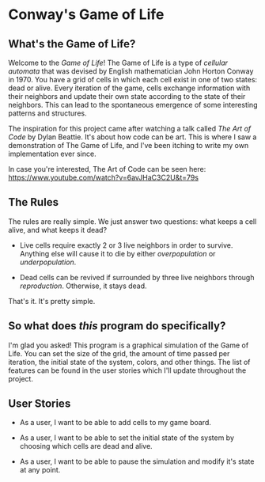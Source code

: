 # Conway's Game of Life

## What's the Game of Life?

Welcome to the *Game of Life*! The Game of Life is a type of
*cellular automata* that was devised by English mathematician 
John Horton Conway in 1970. You have a grid of cells in 
which each cell exist in one of two states: dead or alive. 
Every iteration of the game, cells exchange information
with their neighbors and update their own state according
to the state of their neighbors. This can lead to the 
spontaneous emergence of some interesting patterns and 
structures.

The inspiration for this project came 
after watching a talk called *The Art of Code* 
by Dylan Beattie. It's about how code
can be art. This is where I saw a demonstration of
The Game of Life, and I've been itching to write 
my own implementation ever since. 

In case you're interested, The Art of Code can be 
seen here: https://www.youtube.com/watch?v=6avJHaC3C2U&t=79s

## The Rules

The rules are really simple. We just answer two questions: 
what keeps a cell alive, and what keeps it dead?

- Live cells require exactly 2 or 3 live neighbors in order
to survive. Anything else will cause it to die by either
  *overpopulation* or *underpopulation*. 
  
- Dead cells can be revived if surrounded by three live 
neighbors through *reproduction*. Otherwise, it stays dead. 

That's it. It's pretty simple. 

## So what does *this* program do specifically?

I'm glad you asked! This program is a graphical simulation
of the Game of Life. You can set the size of the grid, the
amount of time passed per iteration, the initial state of
the system, colors, and other things. The list of features
can be found in the user stories which I'll update 
throughout the project. 

## User Stories

- As a user, I want to be able to add cells to my game 
board.
  
- As a user, I want to be able to set the initial state of
the system by choosing which cells are dead and alive.
  
- As a user, I want to be able to pause the simulation and
modify it's state at any point. 